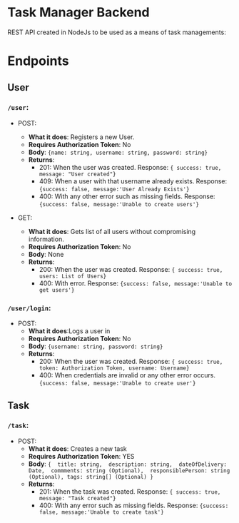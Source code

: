 # Task Manager Backend

REST API created in NodeJs to be used as a means of task managements:

# Endpoints

## User

### `/user`:
- POST: 
  - **What it does**: Registers a new User.
  - **Requires Authorization Token**: No
  - **Body**: `{name: string, username: string, password: string}`
  - **Returns**:
    - 201: When the user was created. Response: `{ success: true, message: "User created"}` 
    - 409: When a user with that username already exists. Response: `{success: false, message:'User Already Exists'}`
    - 400: With any other error such as missing fields. Response: `{success: false, message:'Unable to create users'}`

- GET: 
  - **What it does**: Gets list of all users  without compromising information.
  - **Requires Authorization Token**: No
  - **Body**: None
  - **Returns**:
    - 200: When the user was created. Response: `{ success: true, users: List of Users}` 
    - 400: With error. Response: `{success: false, message:'Unable to get users'}`
  
### `/user/login`:
- POST: 
  - **What it does**:Logs a user in
  - **Requires Authorization Token**: No
  - **Body**: `{username: string, password: string}`
  - **Returns**:
    - 200: When the user was created. Response: `{ success: true, token: Authorization Token, username: Username}` 
    - 400: When credentials are invalid or any other error occurs. `{success: false, message:'Unable to create user'}`

## Task

### `/task`:
- POST: 
  - **What it does**: Creates a new task
  - **Requires Authorization Token**: YES
  - **Body**: 
  `{ 
      title: string, 
      description: string, 
      dateOfDelivery: Date, 
      commments: string (Optional), 
      responsiblePerson: string (Optional),
      tags: string[] (Optional)
    }`
  - **Returns**:
    - 201: When the task was created. Response: `{ success: true, message: "Task created"}` 
    - 400: With any error such as missing fields. Response: `{success: false, message:'Unable to create task'}`
